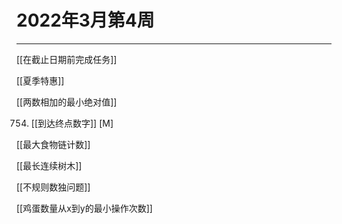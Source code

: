 # 2022年3月第4周

---
[[在截止日期前完成任务]]  

[[夏季特惠]]

[[两数相加的最小绝对值]]

754. [[到达终点数字]] [M]

[[最大食物链计数]]  

[[最长连续树木]]

[[不规则数独问题]]

[[鸡蛋数量从x到y的最小操作次数]]